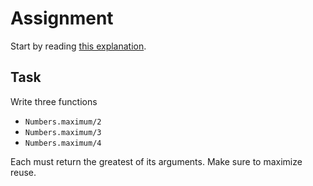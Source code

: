 # Assignment

Start by reading [this explanation](/elixir-basics/reading-materials/compiler-checks.md).

## Task

Write three functions

* `Numbers.maximum/2`
* `Numbers.maximum/3`
* `Numbers.maximum/4`

Each must return the greatest of its arguments.
Make sure to maximize reuse.
